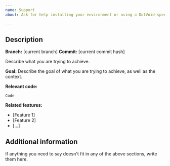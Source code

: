 ```yaml
---
name: Support
about: Ask for help installing your environment or using a DotVoid-specific feature

---
```


## Description

**Branch:** [current branch]
**Commit:** [current commit hash]

Describe what you are trying to achieve.

**Goal:** Describe the goal of what you are trying to achieve, as well as the context.

**Relevant code:**

```
Code
```

**Related features:**  
 
* [Feature 1]
* [Feature 2]
* [...]

## Additional information

If anything you need to say doesn't fit in any of the above sections, write them here.